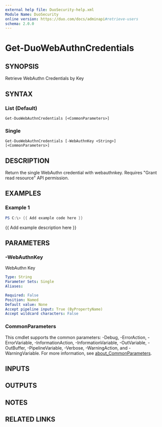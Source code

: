 ```yaml
---
external help file: DuoSecurity-help.xml
Module Name: DuoSecurity
online version: https://duo.com/docs/adminapi#retrieve-users
schema: 2.0.0
---
```


# Get-DuoWebAuthnCredentials

## SYNOPSIS
Retrieve WebAuthn Credentials by Key

## SYNTAX

### List (Default)
```
Get-DuoWebAuthnCredentials [<CommonParameters>]
```

### Single
```
Get-DuoWebAuthnCredentials [-WebAuthnKey <String>] [<CommonParameters>]
```

## DESCRIPTION
Return the single WebAuthn credential with webauthnkey.
Requires "Grant read resource" API permission.

## EXAMPLES

### Example 1
```powershell
PS C:\> {{ Add example code here }}
```

{{ Add example description here }}

## PARAMETERS

### -WebAuthnKey
WebAuthn Key

```yaml
Type: String
Parameter Sets: Single
Aliases:

Required: False
Position: Named
Default value: None
Accept pipeline input: True (ByPropertyName)
Accept wildcard characters: False
```

### CommonParameters
This cmdlet supports the common parameters: -Debug, -ErrorAction, -ErrorVariable, -InformationAction, -InformationVariable, -OutVariable, -OutBuffer, -PipelineVariable, -Verbose, -WarningAction, and -WarningVariable. For more information, see [about_CommonParameters](http://go.microsoft.com/fwlink/?LinkID=113216).

## INPUTS

## OUTPUTS

## NOTES

## RELATED LINKS
